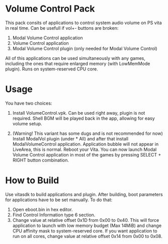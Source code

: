 # Volume Control Pack
This pack consits of applications to control system audio volume on PS vita in real time. Can be usefull if vol+- buttons are broken:
1. Modal Volume Control application
2. Volume Control application
3. Modal Volume Control plugin (only needed for Modal Volume Control)

All of this applications can be used simultaneously with any games, including the ones that require enlarged memory (with LowMemMode plugin). Runs on system-reserved CPU core.

# Usage
You have two choices:
1. Install VolumeControl.vpk. Can be used right away, plugin is not required. Shell BGM will be played back in the app, allowing for easy volume setup.

2. (Warning! This variant has some dugs and is not recommended for now) Install ModalVol plugin (under * All) and after that install ModalVolumeControl application. Application bubble will not appear in LiveArea, this is normal. Reboot your Vita. You can now launch Modal Volume Control application in most of the games by pressing SELECT + RIGHT button combination.

# How to Build
Use vitasdk to build applications and plugin. After building, boot parameters for applications have to be set manually. To do that:
1. Open eboot.bin in hex editor.
2. Find Control Information type 6 section.
3. Change value at relative offset 0x1D from 0x00 to 0x40. This will force application to launch with low memory budget (Max 14MiB) and change CPU affinity mask to system-reserved core. If you want application to run on all cores, change value at relative offset 0x14 from 0x00 to 0x08.
